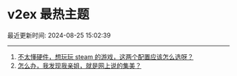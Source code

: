 # v2ex 最热主题

最近更新时间: 2024-08-25 15:02:39

--- 
1. [不太懂硬件，想玩玩 steam 的游戏，这两个配置应该怎么选呀？](https://www.v2ex.com/t/1067556) 
2. [怎么办，我发现我亲姐，就是网上说的集美？](https://www.v2ex.com/t/1067587) 
